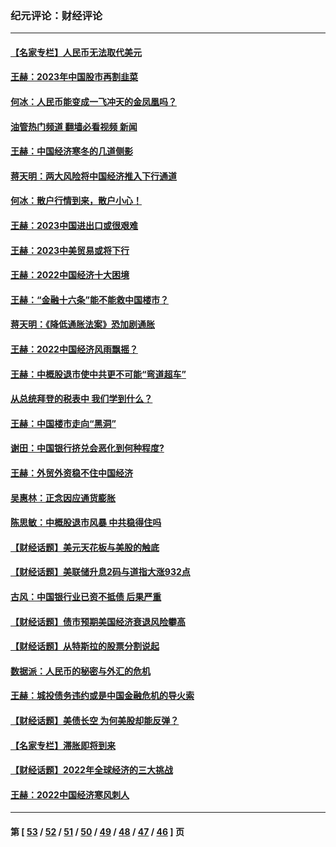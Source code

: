 ### 纪元评论：财经评论
---
#### [【名家专栏】人民币无法取代美元](../../pages/nsc1026/n13974270.md?04170330) 
#### [王赫：2023年中国股市再割韭菜](../../pages/nsc1026/n13965334.md?04170330) 
#### [何冰：人民币能变成一飞冲天的金凤凰吗？](../../pages/nsc1026/n13964999.md?04170330) 
#### [油管热门频道 翻墙必看视频 新闻](ok?04170330)
#### [王赫：中国经济寒冬的几道侧影](../../pages/nsc1026/n13932953.md?04170330) 
#### [蒋天明：两大风险将中国经济推入下行通道](../../pages/nsc1026/n13929820.md?04170330) 
#### [何冰：散户行情到来，散户小心！](../../pages/nsc1026/n13928308.md?04170330) 
#### [王赫：2023中国进出口或很艰难](../../pages/nsc1026/n13911515.md?04170330) 
#### [王赫：2023中美贸易或将下行](../../pages/nsc1026/n13899005.md?04170330) 
#### [王赫：2022中国经济十大困境](../../pages/nsc1026/n13883766.md?04170330) 
#### [王赫：“金融十六条”能不能救中国楼市？](../../pages/nsc1026/n13868431.md?04170330) 
#### [蒋天明：《降低通胀法案》恐加剧通胀](../../pages/nsc1026/n13806996.md?04170330) 
#### [王赫：2022中国经济风雨飘摇？](../../pages/nsc1026/n13803207.md?04170330) 
#### [王赫：中概股退市使中共更不可能“弯道超车”](../../pages/nsc1026/n13802858.md?04170330) 
#### [从总统拜登的税表中 我们学到什么？](../../pages/nsc1026/n13773081.md?04170330) 
#### [王赫：中国楼市走向“黑洞”](../../pages/nsc1026/n13770647.md?04170330) 
#### [谢田：中国银行挤兑会恶化到何种程度?](../../pages/nsc1026/n13766965.md?04170330) 
#### [王赫：外贸外资稳不住中国经济](../../pages/nsc1026/n13753933.md?04170330) 
#### [吴惠林：正念因应通货膨胀](../../pages/nsc1026/n13750350.md?04170330) 
#### [陈思敏：中概股退市风暴 中共稳得住吗](../../pages/nsc1026/n13738978.md?04170330) 
#### [【财经话题】美元天花板与美股的触底](../../pages/nsc1026/n13736495.md?04170330) 
#### [【财经话题】美联储升息2码与道指大涨932点](../../pages/nsc1026/n13727377.md?04170330) 
#### [古风：中国银行业已资不抵债 后果严重](../../pages/nsc1026/n13726111.md?04170330) 
#### [【财经话题】债市预期美国经济衰退风险攀高](../../pages/nsc1026/n13698043.md?04170330) 
#### [【财经话题】从特斯拉的股票分割说起](../../pages/nsc1026/n13679733.md?04170330) 
#### [数据派：人民币的秘密与外汇的危机](../../pages/nsc1026/n13667092.md?04170330) 
#### [王赫：城投债务违约或是中国金融危机的导火索](../../pages/nsc1026/n13665322.md?04170330) 
#### [【财经话题】美债长空 为何美股却能反弹？](../../pages/nsc1026/n13665895.md?04170330) 
#### [【名家专栏】滞胀即将到来](../../pages/nsc1026/n13658171.md?04170330) 
#### [【财经话题】2022年全球经济的三大挑战](../../pages/nsc1026/n13654423.md?04170330) 
#### [王赫：2022中国经济寒风刺人](../../pages/nsc1026/n13651403.md?04170330) 

---
#### 第 [ [53](./53.md?04170330) / [52](./52.md?04170330) / [51](./51.md?04170330) / [50](./50.md?04170330) / [49](./49.md?04170330) / [48](./48.md?04170330) / [47](./47.md?04170330) / [46](./46.md?04170330) ] 页
